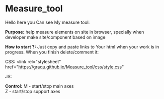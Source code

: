 # Measure_tool

Hello here you Can see My measure tool:

**Purpose:** help measure elements on site in browser, specially when developer make site/component based on image

**How to start ?:** 
Just copy and paste links to Your html when your work is in progress. When you finish delete/comment it:

CSS: <link rel="stylesheet" href="https://graqu.github.io/Measure_tool/css/style.css"

JS: <script type="module" src="https://graqu.github.io/Measure_tool/js/script.js"></script>

**Control:**
M - start/stop main axes  
Z - start/stop support axes
